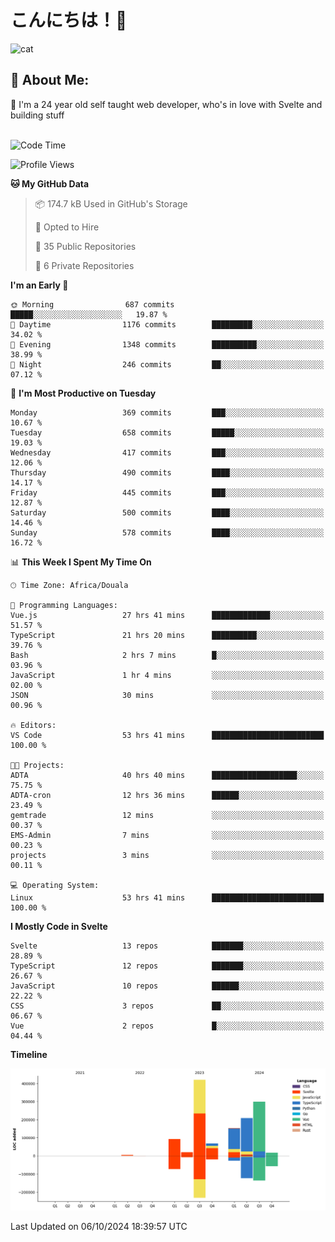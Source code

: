 

# こんにちは！🙂  
![cat](https://github.com/michaelnji/michaelnji/assets/73862378/606e99e9-2c18-4853-8722-991e4af8eae6)

## 💫 About Me:
🙂 I'm a 24 year old self taught web developer, who's in love with Svelte and building stuff <br><br>

<!--START_SECTION:waka-->
![Code Time](http://img.shields.io/badge/Code%20Time-1%2C109%20hrs%2025%20mins-blue)

![Profile Views](http://img.shields.io/badge/Profile%20Views-2-blue)

**🐱 My GitHub Data** 

> 📦 174.7 kB Used in GitHub's Storage 
 > 
> 💼 Opted to Hire
 > 
> 📜 35 Public Repositories 
 > 
> 🔑 6 Private Repositories 
 > 
**I'm an Early 🐤** 

```text
🌞 Morning                687 commits         █████░░░░░░░░░░░░░░░░░░░░   19.87 % 
🌆 Daytime                1176 commits        █████████░░░░░░░░░░░░░░░░   34.02 % 
🌃 Evening                1348 commits        ██████████░░░░░░░░░░░░░░░   38.99 % 
🌙 Night                  246 commits         ██░░░░░░░░░░░░░░░░░░░░░░░   07.12 % 
```
📅 **I'm Most Productive on Tuesday** 

```text
Monday                   369 commits         ███░░░░░░░░░░░░░░░░░░░░░░   10.67 % 
Tuesday                  658 commits         █████░░░░░░░░░░░░░░░░░░░░   19.03 % 
Wednesday                417 commits         ███░░░░░░░░░░░░░░░░░░░░░░   12.06 % 
Thursday                 490 commits         ████░░░░░░░░░░░░░░░░░░░░░   14.17 % 
Friday                   445 commits         ███░░░░░░░░░░░░░░░░░░░░░░   12.87 % 
Saturday                 500 commits         ████░░░░░░░░░░░░░░░░░░░░░   14.46 % 
Sunday                   578 commits         ████░░░░░░░░░░░░░░░░░░░░░   16.72 % 
```


📊 **This Week I Spent My Time On** 

```text
🕑︎ Time Zone: Africa/Douala

💬 Programming Languages: 
Vue.js                   27 hrs 41 mins      █████████████░░░░░░░░░░░░   51.57 % 
TypeScript               21 hrs 20 mins      ██████████░░░░░░░░░░░░░░░   39.76 % 
Bash                     2 hrs 7 mins        █░░░░░░░░░░░░░░░░░░░░░░░░   03.96 % 
JavaScript               1 hr 4 mins         ░░░░░░░░░░░░░░░░░░░░░░░░░   02.00 % 
JSON                     30 mins             ░░░░░░░░░░░░░░░░░░░░░░░░░   00.96 % 

🔥 Editors: 
VS Code                  53 hrs 41 mins      █████████████████████████   100.00 % 

🐱‍💻 Projects: 
ADTA                     40 hrs 40 mins      ███████████████████░░░░░░   75.75 % 
ADTA-cron                12 hrs 36 mins      ██████░░░░░░░░░░░░░░░░░░░   23.49 % 
gemtrade                 12 mins             ░░░░░░░░░░░░░░░░░░░░░░░░░   00.37 % 
EMS-Admin                7 mins              ░░░░░░░░░░░░░░░░░░░░░░░░░   00.23 % 
projects                 3 mins              ░░░░░░░░░░░░░░░░░░░░░░░░░   00.11 % 

💻 Operating System: 
Linux                    53 hrs 41 mins      █████████████████████████   100.00 % 
```

**I Mostly Code in Svelte** 

```text
Svelte                   13 repos            ███████░░░░░░░░░░░░░░░░░░   28.89 % 
TypeScript               12 repos            ███████░░░░░░░░░░░░░░░░░░   26.67 % 
JavaScript               10 repos            ██████░░░░░░░░░░░░░░░░░░░   22.22 % 
CSS                      3 repos             ██░░░░░░░░░░░░░░░░░░░░░░░   06.67 % 
Vue                      2 repos             █░░░░░░░░░░░░░░░░░░░░░░░░   04.44 % 
```



**Timeline**

![Lines of Code chart](https://raw.githubusercontent.com/michaelnji/michaelnji/main/assets/bar_graph.png)


 Last Updated on 06/10/2024 18:39:57 UTC
<!--END_SECTION:waka-->
